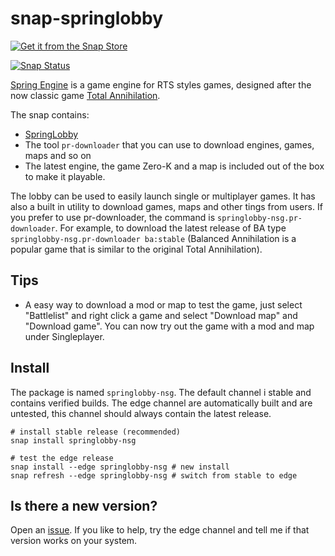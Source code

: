 # snap-springlobby

[![Get it from the Snap Store](https://snapcraft.io/static/images/badges/en/snap-store-black.svg)](https://snapcraft.io/springlobby-nsg)

[![Snap Status](https://build.snapcraft.io/badge/nsg/snap-springlobby.svg)](https://build.snapcraft.io/user/nsg/snap-springlobby)

[Spring Engine](https://springrts.com) is a game engine for RTS styles games, designed
after the now classic game [Total Annihilation](https://en.wikipedia.org/wiki/Total_Annihilation).

The snap contains:

* [SpringLobby](https://springlobby.springrts.com/)
* The tool `pr-downloader` that you can use to download engines, games, maps and so on
* The latest engine, the game Zero-K and a map is included out of the box to make it playable.

The lobby can be used to easily launch single or multiplayer games. It has also a built in utility to download games, maps and other tings from users. If you prefer to use pr-downloader, the command is `springlobby-nsg.pr-downloader`. For example, to download the latest release of BA type `springlobby-nsg.pr-downloader ba:stable` (Balanced Annihilation is a popular game that is similar to the original Total Annihilation).

## Tips

* A easy way to download a mod or map to test the game, just select "Battlelist" and right click a game and select "Download map" and "Download game". You can now try out the game with a mod and map under Singleplayer.

## Install

The package is named `springlobby-nsg`. The default channel i stable and contains verified builds. The edge channel are automatically built and are untested, this channel should always contain the latest release.

```
# install stable release (recommended)
snap install springlobby-nsg

# test the edge release
snap install --edge springlobby-nsg # new install
snap refresh --edge springlobby-nsg # switch from stable to edge
```

## Is there a new version?

Open an [issue](https://github.com/nsg/snap-springlobby/issues). If you like to help, try the edge channel and tell me if that version works on your system.
